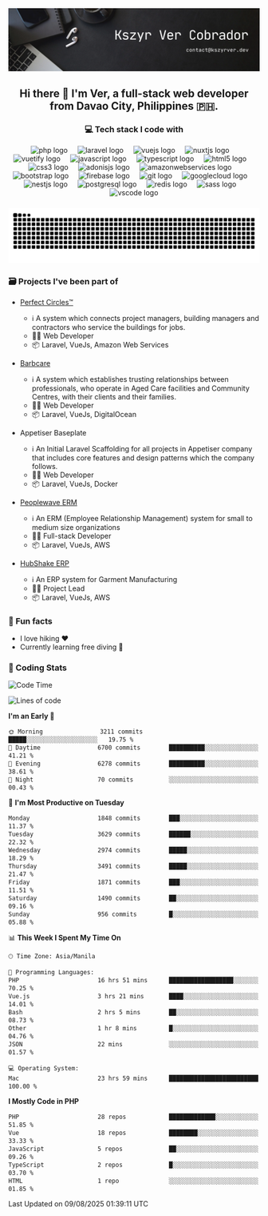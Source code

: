 <div style="max-width: 1200px">
<div align="center">
  <img width="1200px" src="https://raw.githubusercontent.com/kszyrvercobrador/kszyrvercobrador/91695345b3483484802bc7dd0a0a1b4297c8dcd2/images/banner.png"  />
</div>

###

<h2 align="center">Hi there 👋 I'm Ver, a full-stack web developer from Davao City, Philippines 🇵🇭.</h2>

###

<h3 align="center">💻 Tech stack I code with</h3>
  
</div>

<div align="center">
  <img src="https://cdn.jsdelivr.net/gh/devicons/devicon/icons/php/php-original.svg" height="30" alt="php logo"  />
  <img width="12" />
  <img src="https://cdn.jsdelivr.net/gh/devicons/devicon/icons/laravel/laravel-original.svg" height="30" alt="laravel logo"  />
  <img width="12" />
  <img src="https://cdn.jsdelivr.net/gh/devicons/devicon/icons/vuejs/vuejs-original.svg" height="30" alt="vuejs logo"  />
  <img width="12" />
  <img src="https://cdn.jsdelivr.net/gh/devicons/devicon/icons/nuxtjs/nuxtjs-original.svg" height="30" alt="nuxtjs logo"  />
  <img width="12" />
  <img src="https://cdn.jsdelivr.net/gh/devicons/devicon/icons/vuetify/vuetify-original.svg" height="30" alt="vuetify logo"  />
  <img width="12" />
  <img src="https://cdn.jsdelivr.net/gh/devicons/devicon/icons/javascript/javascript-original.svg" height="30" alt="javascript logo"  />
  <img width="12" />
  <img src="https://cdn.jsdelivr.net/gh/devicons/devicon/icons/typescript/typescript-original.svg" height="30" alt="typescript logo"  />
  <img width="12" />
  <img src="https://cdn.jsdelivr.net/gh/devicons/devicon/icons/html5/html5-original.svg" height="30" alt="html5 logo"  />
  <img width="12" />
  <img src="https://cdn.jsdelivr.net/gh/devicons/devicon/icons/css3/css3-original.svg" height="30" alt="css3 logo"  />
  <img width="12" />
  <img src="https://cdn.jsdelivr.net/gh/devicons/devicon/icons/adonisjs/adonisjs-original.svg" height="30" alt="adonisjs logo"  />
  <img width="12" />
  <img src="https://cdn.jsdelivr.net/gh/devicons/devicon/icons/amazonwebservices/amazonwebservices-line-wordmark.svg" height="30" alt="amazonwebservices logo"  />
  <img width="12" />
  <img src="https://cdn.jsdelivr.net/gh/devicons/devicon/icons/bootstrap/bootstrap-original.svg" height="30" alt="bootstrap logo"  />
  <img width="12" />
  <img src="https://cdn.jsdelivr.net/gh/devicons/devicon/icons/firebase/firebase-plain.svg" height="30" alt="firebase logo"  />
  <img width="12" />
  <img src="https://cdn.jsdelivr.net/gh/devicons/devicon/icons/git/git-original.svg" height="30" alt="git logo"  />
  <img width="12" />
  <img src="https://cdn.jsdelivr.net/gh/devicons/devicon/icons/googlecloud/googlecloud-original.svg" height="30" alt="googlecloud logo"  />
  <img width="12" />
  <img src="https://cdn.jsdelivr.net/gh/devicons/devicon/icons/nestjs/nestjs-original.svg" height="30" alt="nestjs logo"  />
  <img width="12" />
  <img src="https://cdn.jsdelivr.net/gh/devicons/devicon/icons/postgresql/postgresql-original.svg" height="30" alt="postgresql logo"  />
  <img width="12" />
  <img src="https://cdn.jsdelivr.net/gh/devicons/devicon/icons/redis/redis-original.svg" height="30" alt="redis logo"  />
  <img width="12" />
  <img src="https://cdn.jsdelivr.net/gh/devicons/devicon/icons/sass/sass-original.svg" height="30" alt="sass logo"  />
  <img width="12" />
  <img src="https://cdn.jsdelivr.net/gh/devicons/devicon/icons/vscode/vscode-original.svg" height="30" alt="vscode logo"  />
</div>

###

<div align="center">
  <picture>
    <source media="(prefers-color-scheme: dark)" srcset="https://raw.githubusercontent.com/kszyrvercobrador/kszyrvercobrador/output/github-snake-dark.svg" />
    <source media="(prefers-color-scheme: light)" srcset="https://raw.githubusercontent.com/kszyrvercobrador/kszyrvercobrador/output/github-snake.svg" />
    <img alt="github-snake" src="https://raw.githubusercontent.com/kszyrvercobrador/kszyrvercobrador/output/github-snake.svg" />
  </picture>
</div>

###

### 🗃 Projects I've been part of

- <a href="https://perfectcircles.com.au/" target="_blank">Perfect Circles™</a>

  - ℹ️ A system which connects project managers, building managers and contractors who service the buildings for jobs.
  - 👨‍💻 Web Developer
  - 📦 Laravel, VueJs, Amazon Web Services

- <a href="https://appetiser.com.au/portfolio/barbcare" target="_blank">Barbcare</a>

  - ℹ️ A system which establishes trusting relationships between professionals, who operate in Aged Care facilities and Community Centres, with their clients and their families.
  - 👨‍💻 Web Developer
  - 📦 Laravel, VueJs, DigitalOcean

- Appetiser Baseplate

  - ℹ️ An Initial Laravel Scaffolding for all projects in Appetiser company that includes core features and design patterns which the company follows.
  - 👨‍💻 Web Developer
  - 📦 Laravel, VueJs, Docker

- <a href="https://peoplewave.co" target="_blank">Peoplewave ERM</a>

  - ℹ️ An ERM (Employee Relationship Management) system for small to medium size organizations
  - 👨‍💻 Full-stack Developer
  - 📦 Laravel, VueJs, AWS

- <a href="https://www.posbang.com/garment-erp" target="_blank">HubShake ERP</a>

  - ℹ️ An ERP system for Garment Manufacturing
  - 👨‍💻 Project Lead
  - 📦 Laravel, VueJs, AWS

### 🌴 Fun facts

- I love hiking ❤️
- Currently learning free diving 🥽

### 🌟 Coding Stats

<!-- WakaTime Stats -->

<!--START_SECTION:waka-->
![Code Time](http://img.shields.io/badge/Code%20Time-518%20hrs%2050%20mins-blue)

![Lines of code](https://img.shields.io/badge/From%20Hello%20World%20I%27ve%20Written-17.8%20million%20lines%20of%20code-blue)

**I'm an Early 🐤** 

```text
🌞 Morning                3211 commits        █████░░░░░░░░░░░░░░░░░░░░   19.75 % 
🌆 Daytime                6700 commits        ██████████░░░░░░░░░░░░░░░   41.21 % 
🌃 Evening                6278 commits        ██████████░░░░░░░░░░░░░░░   38.61 % 
🌙 Night                  70 commits          ░░░░░░░░░░░░░░░░░░░░░░░░░   00.43 % 
```
📅 **I'm Most Productive on Tuesday** 

```text
Monday                   1848 commits        ███░░░░░░░░░░░░░░░░░░░░░░   11.37 % 
Tuesday                  3629 commits        ██████░░░░░░░░░░░░░░░░░░░   22.32 % 
Wednesday                2974 commits        █████░░░░░░░░░░░░░░░░░░░░   18.29 % 
Thursday                 3491 commits        █████░░░░░░░░░░░░░░░░░░░░   21.47 % 
Friday                   1871 commits        ███░░░░░░░░░░░░░░░░░░░░░░   11.51 % 
Saturday                 1490 commits        ██░░░░░░░░░░░░░░░░░░░░░░░   09.16 % 
Sunday                   956 commits         █░░░░░░░░░░░░░░░░░░░░░░░░   05.88 % 
```


📊 **This Week I Spent My Time On** 

```text
🕑︎ Time Zone: Asia/Manila

💬 Programming Languages: 
PHP                      16 hrs 51 mins      ██████████████████░░░░░░░   70.25 % 
Vue.js                   3 hrs 21 mins       ████░░░░░░░░░░░░░░░░░░░░░   14.01 % 
Bash                     2 hrs 5 mins        ██░░░░░░░░░░░░░░░░░░░░░░░   08.73 % 
Other                    1 hr 8 mins         █░░░░░░░░░░░░░░░░░░░░░░░░   04.76 % 
JSON                     22 mins             ░░░░░░░░░░░░░░░░░░░░░░░░░   01.57 % 

💻 Operating System: 
Mac                      23 hrs 59 mins      █████████████████████████   100.00 % 
```

**I Mostly Code in PHP** 

```text
PHP                      28 repos            █████████████░░░░░░░░░░░░   51.85 % 
Vue                      18 repos            ████████░░░░░░░░░░░░░░░░░   33.33 % 
JavaScript               5 repos             ██░░░░░░░░░░░░░░░░░░░░░░░   09.26 % 
TypeScript               2 repos             █░░░░░░░░░░░░░░░░░░░░░░░░   03.70 % 
HTML                     1 repo              ░░░░░░░░░░░░░░░░░░░░░░░░░   01.85 % 
```




 Last Updated on 09/08/2025 01:39:11 UTC
<!--END_SECTION:waka-->

</div>
